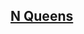 ## <a href="https://www.codingninjas.com/codestudio/problems/n-queens_759332?source=youtube&campaign=Recursion_Fraz&utm_source=youtube&utm_medium=affiliate&utm_campaign=Recursion_Fraz">N Queens</a>
